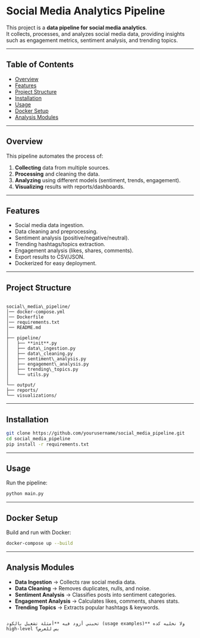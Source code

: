 # Social Media Analytics Pipeline   

This project is a **data pipeline for social media analytics**.  
It collects, processes, and analyzes social media data, providing insights such as engagement metrics, sentiment analysis, and trending topics.  

---

##  Table of Contents
- [Overview](#overview)
- [Features](#features)
- [Project Structure](#project-structure)
- [Installation](#installation)
- [Usage](#usage)
- [Docker Setup](#docker-setup)
- [Analysis Modules](#analysis-modules)

---

##  Overview
This pipeline automates the process of:
1. **Collecting** data from multiple sources.  
2. **Processing** and cleaning the data.  
3. **Analyzing** using different models (sentiment, trends, engagement).  
4. **Visualizing** results with reports/dashboards.  

---

##  Features
-  Social media data ingestion.  
-  Data cleaning and preprocessing.  
-  Sentiment analysis (positive/negative/neutral).  
-  Trending hashtags/topics extraction.  
-  Engagement analysis (likes, shares, comments).  
-  Export results to CSV/JSON.  
-  Dockerized for easy deployment.  

---

##  Project Structure
```

social\_media\_pipeline/
│── docker-compose.yml
│── Dockerfile
│── requirements.txt
│── README.md
│
├── pipeline/
│   ├── **init**.py
│   ├── data\_ingestion.py
│   ├── data\_cleaning.py
│   ├── sentiment\_analysis.py
│   ├── engagement\_analysis.py
│   ├── trending\_topics.py
│   └── utils.py
│
└── output/
├── reports/
└── visualizations/

````

---

##  Installation
```bash
git clone https://github.com/yourusername/social_media_pipeline.git
cd social_media_pipeline
pip install -r requirements.txt
````

---

##  Usage

Run the pipeline:

```bash
python main.py
```

---

##  Docker Setup

Build and run with Docker:

```bash
docker-compose up --build
```

---

##  Analysis Modules

* **Data Ingestion** → Collects raw social media data.
* **Data Cleaning** → Removes duplicates, nulls, and noise.
* **Sentiment Analysis** → Classifies posts into sentiment categories.
* **Engagement Analysis** → Calculates likes, comments, shares stats.
* **Trending Topics** → Extracts popular hashtags & keywords.


```

تحبني أزود فيه **أمثلة تشغيل بالكود (usage examples)** ولا نخليه كده high-level بس للعرض؟
```
